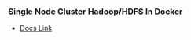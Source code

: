 ### Single Node Cluster Hadoop/HDFS In Docker

- [Docs Link](https://patrashu.notion.site/Day-12-cf604d91dea54381bb3fcde331984eb8?pvs=4)